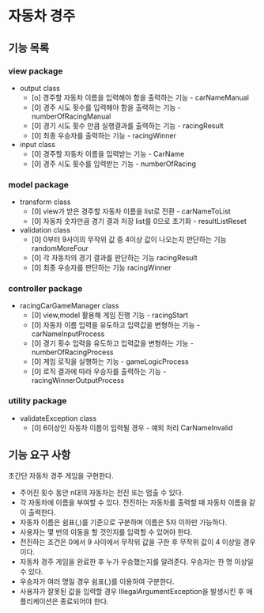 # 자동차 경주

## 기능 목록
### view package
 - output class
   + [o] 경주할 자동차 이름을 입력해야 함을 출력하는 기능 - carNameManual
   + [0] 경주 시도 횟수를 입력해야 함을 출력하는 기능 - numberOfRacingManual
   + [0] 경기 시도 횟수 만큼 실행결과를 출력하는 기능 - racingResult
   + [0] 최종 우승자를 출력하는 기능 - racingWinner
- input class 
   + [0] 경주할 자동차 이름을 입력받는 기능 - CarName
   + [0] 경주 시도 횟수를 입력받는 기능 - numberOfRacing

### model package
 - transform class
   + [0] view가 받은 경주할 자동차 이름을 list로 전환 - carNameToList
   + [0] 자동차 숫자만큼 경기 결과 저장 list를 0으로 초기화 - resultListReset
 - validation class
   + [0] 0부터 9사이의 무작위 값 중 4이상 값이 나오는지 판단하는 기능 randomMoreFour
   + [0] 각 자동차의 경기 결과를 판단하는 기능 racingResult
   + [0] 최종 우승자를 판단하는 기능 racingWinner

### controller package
 - racingCarGameManager class
   + [0] view,model 활용해 게임 진행 기능 - racingStart
   + [0] 자동차 이름 입력을 유도하고 입력값을 변형하는 기능 - carNameInputProcess
   + [0] 경기 횟수 입력을 유도하고 입력값을 변형하는 기능 - numberOfRacingProcess
   + [0] 게임 로직을 실행하는 기능 - gameLogicProcess
   + [0] 로직 결과에 따라 우승자를 출력하는 기능 - racingWinnerOutputProcess
 
### utility package
 - validateException class
   + [0] 6이상인 자동차 이름이 입력될 경우 - 예외 처리 CarNameInvalid

## 기능 요구 사항 

초간단 자동차 경주 게임을 구현한다.

- 주어진 횟수 동안 n대의 자동차는 전진 또는 멈출 수 있다.
- 각 자동차에 이름을 부여할 수 있다. 전진하는 자동차를 출력할 때 자동차 이름을 같이 출력한다.
- 자동차 이름은 쉼표(,)를 기준으로 구분하며 이름은 5자 이하만 가능하다.
- 사용자는 몇 번의 이동을 할 것인지를 입력할 수 있어야 한다.
- 전진하는 조건은 0에서 9 사이에서 무작위 값을 구한 후 무작위 값이 4 이상일 경우이다.
- 자동차 경주 게임을 완료한 후 누가 우승했는지를 알려준다. 우승자는 한 명 이상일 수 있다.
- 우승자가 여러 명일 경우 쉼표(,)를 이용하여 구분한다.
- 사용자가 잘못된 값을 입력할 경우 IllegalArgumentException을 발생시킨 후 애플리케이션은 종료되어야 한다.
